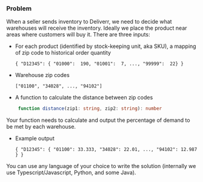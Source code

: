 

### Problem

When a seller sends inventory to Deliverr, we need to decide what warehouses will receive the inventory. Ideally we 
place the product near areas where customers will buy it. There are three inputs:
  - For each product (identified by stock-keeping unit, aka SKU), a mapping of zip code to historical order quantity
    ```
    { "D12345": { "01000":  190, "01001":  7, ..., "99999":  22} }
    ``` 
  - Warehouse zip codes
    ```
    ["01100", "34028", ..., "94102"]
    ```
  - A function to calculate the distance between zip codes
    ```typescript
     function distance(zip1: string, zip2: string): number
    ```
  
Your function needs to calculate and output the percentage of demand to be met by each warehouse.

  - Example output
    ```
    { "D12345": { "01100": 33.333, "34028": 22.01, ..., "94102": 12.987 } }
    ```

You can use any language of your choice to write the solution (internally we use Typescript/Javascript, Python, and some 
Java). 
